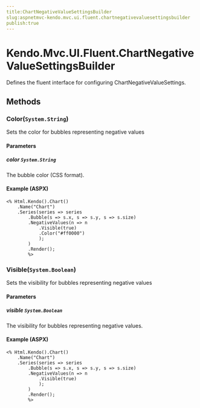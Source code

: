 ```yaml
---
title:ChartNegativeValueSettingsBuilder
slug:aspnetmvc-kendo.mvc.ui.fluent.chartnegativevaluesettingsbuilder
publish:true
---
```


# Kendo.Mvc.UI.Fluent.ChartNegativeValueSettingsBuilder
Defines the fluent interface for configuring ChartNegativeValueSettings.



## Methods

### Color(`System.String`)
Sets the color for bubbles representing negative values


#### Parameters

##### color `System.String`
The bubble color (CSS format).




#### Example (ASPX)
    <% Html.Kendo().Chart()
        .Name("Chart")
        .Series(series => series
            .Bubble(s => s.x, s => s.y, s => s.size)
            .NegativeValues(n => n
                .Visible(true)
                .Color("#ff0000")
                );
            )
            .Render();
            %>


### Visible(`System.Boolean`)
Sets the visibility for bubbles representing negative values


#### Parameters

##### visible `System.Boolean`
The visibility for bubbles representing negative values.




#### Example (ASPX)
    <% Html.Kendo().Chart()
        .Name("Chart")
        .Series(series => series
            .Bubble(s => s.x, s => s.y, s => s.size)
            .NegativeValues(n => n
                .Visible(true)
                );
            )
            .Render();
            %>



 
